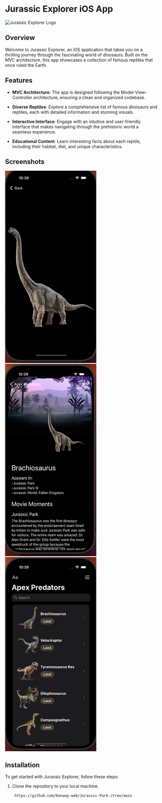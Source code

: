 # Jurassic Explorer iOS App

![Jurassic Explorer Logo](link-to-logo.png)

## Overview

Welcome to Jurassic Explorer, an iOS application that takes you on a thrilling journey through the fascinating world of dinosaurs. Built on the MVC architecture, this app showcases a collection of famous reptiles that once ruled the Earth.

## Features

- **MVC Architecture**: The app is designed following the Model-View-Controller architecture, ensuring a clean and organized codebase.

- **Diverse Reptiles**: Explore a comprehensive list of famous dinosaurs and reptiles, each with detailed information and stunning visuals.

- **Interactive Interface**: Engage with an intuitive and user-friendly interface that makes navigating through the prehistoric world a seamless experience.

- **Educational Content**: Learn interesting facts about each reptile, including their habitat, diet, and unique characteristics.

## Screenshots


<img src="https://github.com/Kenway-web/Jurassic-Park-/blob/main/JP%20Predators/Assets.xcassets/jpdinoimage.imageset/jpdinoimage.png" width="300"/>  <img src="https://github.com/Kenway-web/Jurassic-Park-/blob/main/JP%20Predators/Assets.xcassets/jpdinodetail.imageset/jpdinodetail.png" width="300"/>   <img src="https://raw.githubusercontent.com/Kenway-web/Jurassic-Park-/main/JP%20Predators/Assets.xcassets/jphome.imageset/jphome.png" width="300" />

## Installation

To get started with Jurassic Explorer, follow these steps:

1. Clone the repository to your local machine.
   ```bash
    https://github.com/Kenway-web/Jurassic-Park-/tree/main
